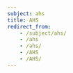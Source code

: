 ```yaml
---
subject: ahs
title: AHS
redirect_from:
    - /subject/ahs/
    - /ahs
    - /ahs/
    - /AHS
    - /AHS/
---
```


